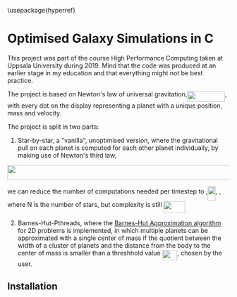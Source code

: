 \usepackage{hyperref}
# Optimised Galaxy Simulations in C

This project was part of the course High Performance Computing taken at Uppsala University during 2019. Mind that the code was produced at an earlier stage in my education and that everything might not be best practice.

The project is based on Newton's law of universal gravitation,<img src="/tex/ebe1a6a00f5417138a18fd859a6bb504.svg?invert_in_darkmode&sanitize=true" align=middle width=85.82971649999999pt height=23.388043799999995pt/>, with every dot on the display representing a planet with a unique position, mass and velocity.

The project is split in two parts:

1. Star-by-star, a "vanilla", unoptimised version, where the gravitational pull on each planet is computed for each other planet individually, by making use of Newton's third law, 
<p align="center"><img src="/tex/64d10742081cfcb218c9a453eb28695e.svg?invert_in_darkmode&sanitize=true" align=middle width=700.2746553pt height=34.3379058pt/></p>
we can reduce the number of computations needed per timestep to ,<img src="/tex/f97c1a43186c0257a4914ddce10d9cda.svg?invert_in_darkmode&sanitize=true" align=middle width=18.061748099999996pt height=33.45973289999998pt/>, , where N is the number of stars, but complexity is still <img src="/tex/8e90dbe2d3ca28b3ad0012cb03e7ead6.svg?invert_in_darkmode&sanitize=true" align=middle width=48.70330244999999pt height=26.76175259999998pt/>
 
2. Barnes-Hut-Pthreads, where the [Barnes-Hut Approximation algorithm](https://en.wikipedia.org/wiki/Barnes%E2%80%93Hut_simulation) for 2D problems is implemented, in which multiple planets can be approximated with a single center of mass if the quotient between the width of a cluster of planets and the distance from the body to the center of mass is smaller than a  threshhold value <img src="/tex/20d4bcfec3faaaae8404a53c8fc76fb2.svg?invert_in_darkmode&sanitize=true" align=middle width=33.96649739999999pt height=22.831056599999986pt/>, chosen by the user. 


## Installation

